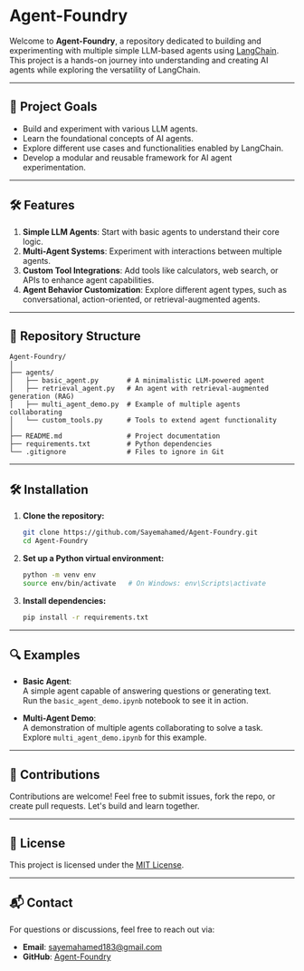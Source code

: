 # Agent-Foundry

Welcome to **Agent-Foundry**, a repository dedicated to building and experimenting with multiple simple LLM-based agents using [LangChain](https://www.langchain.com). This project is a hands-on journey into understanding and creating AI agents while exploring the versatility of LangChain.

---

## 🚀 Project Goals

- Build and experiment with various LLM agents.
- Learn the foundational concepts of AI agents.
- Explore different use cases and functionalities enabled by LangChain.
- Develop a modular and reusable framework for AI agent experimentation.

---

## 🛠 Features

1. **Simple LLM Agents**: Start with basic agents to understand their core logic.
2. **Multi-Agent Systems**: Experiment with interactions between multiple agents.
3. **Custom Tool Integrations**: Add tools like calculators, web search, or APIs to enhance agent capabilities.
4. **Agent Behavior Customization**: Explore different agent types, such as conversational, action-oriented, or retrieval-augmented agents.

---

## 📂 Repository Structure

```
Agent-Foundry/
│
├── agents/
│   ├── basic_agent.py       # A minimalistic LLM-powered agent
│   ├── retrieval_agent.py   # An agent with retrieval-augmented generation (RAG)
│   ├── multi_agent_demo.py  # Example of multiple agents collaborating
│   └── custom_tools.py      # Tools to extend agent functionality
│
├── README.md                # Project documentation
├── requirements.txt         # Python dependencies
└── .gitignore               # Files to ignore in Git
```

---

## 🛠 Installation

1. **Clone the repository:**
   ```bash
   git clone https://github.com/Sayemahamed/Agent-Foundry.git
   cd Agent-Foundry
   ```

2. **Set up a Python virtual environment:**
   ```bash
   python -m venv env
   source env/bin/activate   # On Windows: env\Scripts\activate
   ```

3. **Install dependencies:**
   ```bash
   pip install -r requirements.txt
   ```

---

## 🔍 Examples

- **Basic Agent**:  
  A simple agent capable of answering questions or generating text.  
  Run the `basic_agent_demo.ipynb` notebook to see it in action.  

- **Multi-Agent Demo**:  
  A demonstration of multiple agents collaborating to solve a task.  
  Explore `multi_agent_demo.ipynb` for this example.  

---

## 🤝 Contributions

Contributions are welcome! Feel free to submit issues, fork the repo, or create pull requests. Let's build and learn together.

---

## 📜 License

This project is licensed under the [MIT License](LICENSE).

---

## 📬 Contact

For questions or discussions, feel free to reach out via:  
- **Email**: [sayemahamed183@gmail.com](mailto:sayemahamed183@gmail.com)  
- **GitHub**: [Agent-Foundry](https://github.com/Sayemahamed/Agent-Foundry)

